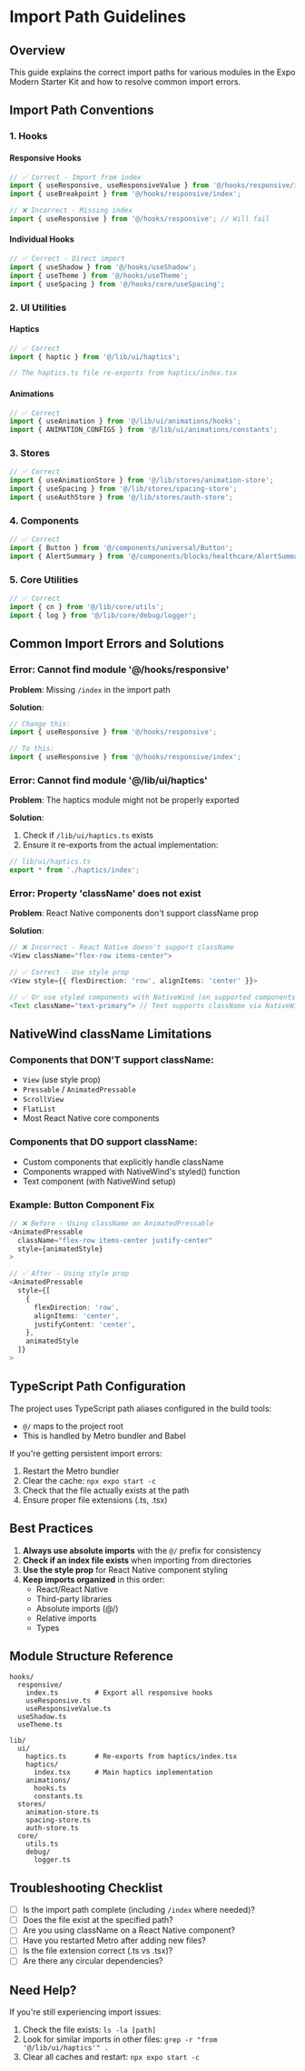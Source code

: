 # Import Path Guidelines

## Overview

This guide explains the correct import paths for various modules in the Expo Modern Starter Kit and how to resolve common import errors.

## Import Path Conventions

### 1. Hooks

#### Responsive Hooks
```typescript
// ✅ Correct - Import from index
import { useResponsive, useResponsiveValue } from '@/hooks/responsive/index';
import { useBreakpoint } from '@/hooks/responsive/index';

// ❌ Incorrect - Missing index
import { useResponsive } from '@/hooks/responsive'; // Will fail
```

#### Individual Hooks
```typescript
// ✅ Correct - Direct import
import { useShadow } from '@/hooks/useShadow';
import { useTheme } from '@/hooks/useTheme';
import { useSpacing } from '@/hooks/core/useSpacing';
```

### 2. UI Utilities

#### Haptics
```typescript
// ✅ Correct
import { haptic } from '@/lib/ui/haptics';

// The haptics.ts file re-exports from haptics/index.tsx
```

#### Animations
```typescript
// ✅ Correct
import { useAnimation } from '@/lib/ui/animations/hooks';
import { ANIMATION_CONFIGS } from '@/lib/ui/animations/constants';
```

### 3. Stores

```typescript
// ✅ Correct
import { useAnimationStore } from '@/lib/stores/animation-store';
import { useSpacing } from '@/lib/stores/spacing-store';
import { useAuthStore } from '@/lib/stores/auth-store';
```

### 4. Components

```typescript
// ✅ Correct
import { Button } from '@/components/universal/Button';
import { AlertSummary } from '@/components/blocks/healthcare/AlertSummary';
```

### 5. Core Utilities

```typescript
// ✅ Correct
import { cn } from '@/lib/core/utils';
import { log } from '@/lib/core/debug/logger';
```

## Common Import Errors and Solutions

### Error: Cannot find module '@/hooks/responsive'

**Problem**: Missing `/index` in the import path

**Solution**:
```typescript
// Change this:
import { useResponsive } from '@/hooks/responsive';

// To this:
import { useResponsive } from '@/hooks/responsive/index';
```

### Error: Cannot find module '@/lib/ui/haptics'

**Problem**: The haptics module might not be properly exported

**Solution**:
1. Check if `/lib/ui/haptics.ts` exists
2. Ensure it re-exports from the actual implementation:
```typescript
// lib/ui/haptics.ts
export * from './haptics/index';
```

### Error: Property 'className' does not exist

**Problem**: React Native components don't support className prop

**Solution**:
```typescript
// ❌ Incorrect - React Native doesn't support className
<View className="flex-row items-center">

// ✅ Correct - Use style prop
<View style={{ flexDirection: 'row', alignItems: 'center' }}>

// ✅ Or use styled components with NativeWind (on supported components)
<Text className="text-primary"> // Text supports className via NativeWind
```

## NativeWind className Limitations

### Components that DON'T support className:
- `View` (use style prop)
- `Pressable` / `AnimatedPressable`
- `ScrollView`
- `FlatList`
- Most React Native core components

### Components that DO support className:
- Custom components that explicitly handle className
- Components wrapped with NativeWind's styled() function
- Text component (with NativeWind setup)

### Example: Button Component Fix
```typescript
// ❌ Before - Using className on AnimatedPressable
<AnimatedPressable
  className="flex-row items-center justify-center"
  style={animatedStyle}
>

// ✅ After - Using style prop
<AnimatedPressable
  style={[
    {
      flexDirection: 'row',
      alignItems: 'center',
      justifyContent: 'center',
    },
    animatedStyle
  ]}
>
```

## TypeScript Path Configuration

The project uses TypeScript path aliases configured in the build tools:

- `@/` maps to the project root
- This is handled by Metro bundler and Babel

If you're getting persistent import errors:
1. Restart the Metro bundler
2. Clear the cache: `npx expo start -c`
3. Check that the file actually exists at the path
4. Ensure proper file extensions (.ts, .tsx)

## Best Practices

1. **Always use absolute imports** with the `@/` prefix for consistency
2. **Check if an index file exists** when importing from directories
3. **Use the style prop** for React Native component styling
4. **Keep imports organized** in this order:
   - React/React Native
   - Third-party libraries
   - Absolute imports (@/)
   - Relative imports
   - Types

## Module Structure Reference

```
hooks/
  responsive/
    index.ts         # Export all responsive hooks
    useResponsive.ts
    useResponsiveValue.ts
  useShadow.ts
  useTheme.ts

lib/
  ui/
    haptics.ts       # Re-exports from haptics/index.tsx
    haptics/
      index.tsx      # Main haptics implementation
    animations/
      hooks.ts
      constants.ts
  stores/
    animation-store.ts
    spacing-store.ts
    auth-store.ts
  core/
    utils.ts
    debug/
      logger.ts
```

## Troubleshooting Checklist

- [ ] Is the import path complete (including `/index` where needed)?
- [ ] Does the file exist at the specified path?
- [ ] Are you using className on a React Native component?
- [ ] Have you restarted Metro after adding new files?
- [ ] Is the file extension correct (.ts vs .tsx)?
- [ ] Are there any circular dependencies?

## Need Help?

If you're still experiencing import issues:
1. Check the file exists: `ls -la [path]`
2. Look for similar imports in other files: `grep -r "from '@/lib/ui/haptics'" .`
3. Clear all caches and restart: `npx expo start -c`